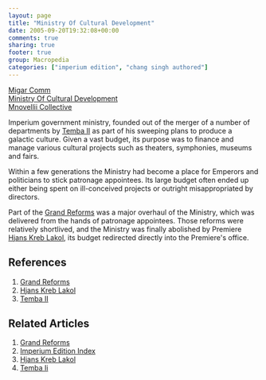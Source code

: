 ```yaml
---
layout: page
title: "Ministry Of Cultural Development"
date: 2005-09-20T19:32:08+00:00
comments: true
sharing: true
footer: true
group: Macropedia
categories: ["imperium edition", "chang singh authored"]
---
```


<div class='row'>
	<div class='col-md-4'><a href='/macropedia/migar-comm'>Migar Comm</a></div>
	<div class='col-md-4'><a href='/macropedia/ministry-of-cultural-development'>Ministry Of Cultural Development</a></div>
	<div class='col-md-4'><a href='/macropedia/mnovellii-collective'>Mnovellii Collective</a></div>
</div>


Imperium government ministry, founded out of the merger of a number of departments by [Temba II](/macropedia/temba-two) as part of his sweeping plans to produce a galactic culture.  Given a vast budget, its purpose was to finance and manage various cultural projects such as theaters, symphonies, museums and fairs.

Within a few generations the Ministry had become a place for Emperors and politicians to stick patronage appointees.  Its large budget often ended up either being spent on ill-conceived projects or outright misappropriated by directors.

Part of the [Grand Reforms](/macropedia/grand-reforms) was a major overhaul of the Ministry, which was delivered from the hands of patronage appointees.  Those reforms were relatively shortlived, and the Ministry was finally abolished by Premiere [Hjans Kreb Lakol](/macropedia/hjans-kreb-lakol), its budget redirected directly into the Premiere's office.

## References
1. [Grand Reforms](/macropedia/grand-reforms)
1. [Hjans Kreb Lakol](/macropedia/hjans-kreb-lakol)
1. [Temba II](/macropedia/temba-two)

## Related Articles

1. [Grand Reforms](/macropedia/grand-reforms)
2. [Imperium Edition Index](/macropedia/imperium-edition-index)
3. [Hjans Kreb Lakol](/macropedia/hjans-kreb-lakol)
4. [Temba Ii](/macropedia/temba-two)



 
